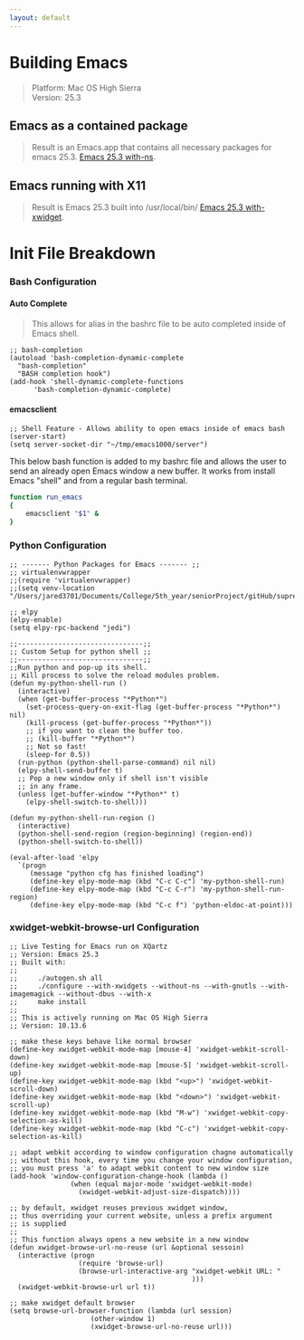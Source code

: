 ```yaml
---
layout: default
---
```


# Building Emacs
> Platform: Mac OS High Sierra  
> Version: 25.3  
 
## Emacs as a contained package
> Result is an Emacs.app that contains all necessary packages for emacs 25.3.
[Emacs 25.3 with-ns](./tutorials/emacs-25-with-ns.html).

## Emacs running with X11
> Result is Emacs 25.3 built into /usr/local/bin/
[Emacs 25.3 with-xwidget](./tutorials/emacs-25-with-xwidget.html).

# Init File Breakdown

### Bash Configuration
#### Auto Complete 

> This allows for alias in the bashrc file to be auto completed inside of Emacs shell.
```elisp
;; bash-completion
(autoload 'bash-completion-dynamic-complete 
  "bash-completion"
  "BASH completion hook")
(add-hook 'shell-dynamic-complete-functions
	  'bash-completion-dynamic-complete)
```

#### emacsclient
>
```elisp
;; Shell Feature - Allows ability to open emacs inside of emacs bash
(server-start)
(setq server-socket-dir "~/tmp/emacs1000/server")
```
This below bash function is added to my bashrc file and allows the user to send an already open Emacs window a new buffer. It works from install Emacs "shell" and from a regular bash terminal.
```bash
function run_emacs
{
    emacsclient "$1" &
}
```

### Python Configuration
>
```elisp
;; ------- Python Packages for Emacs ------- ;;
;; virtualenvwrapper
;;(require 'virtualenvwrapper)
;;(setq venv-location "/Users/jared3701/Documents/College/5th_year/seniorProject/gitHub/supreme_bot")

;; elpy
(elpy-enable)
(setq elpy-rpc-backend "jedi")

;;-------------------------------;;
;; Custom Setup for python shell ;;
;;-------------------------------;;
;;Run python and pop-up its shell.
;; Kill process to solve the reload modules problem.
(defun my-python-shell-run ()
  (interactive)
  (when (get-buffer-process "*Python*")
    (set-process-query-on-exit-flag (get-buffer-process "*Python*") nil)
    (kill-process (get-buffer-process "*Python*"))
    ;; if you want to clean the buffer too.
    ;; (kill-buffer "*Python*")
    ;; Not so fast!
    (sleep-for 0.5))
  (run-python (python-shell-parse-command) nil nil)
  (elpy-shell-send-buffer t)
  ;; Pop a new window only if shell isn't visible
  ;; in any frame.
  (unless (get-buffer-window "*Python*" t)
    (elpy-shell-switch-to-shell)))

(defun my-python-shell-run-region ()
  (interactive)
  (python-shell-send-region (region-beginning) (region-end))
  (python-shell-switch-to-shell))

(eval-after-load 'elpy
  `(progn
     (message "python cfg has finished loading")
     (define-key elpy-mode-map (kbd "C-c C-c") 'my-python-shell-run)
     (define-key elpy-mode-map (kbd "C-c C-r") 'my-python-shell-run-region)
     (define-key elpy-mode-map (kbd "C-c f") 'python-eldoc-at-point)))
```

### xwidget-webkit-browse-url Configuration
>
```elisp
;; Live Testing for Emacs run on XQartz
;; Version: Emacs 25.3
;; Built with:
;;
;;     ./autogen.sh all
;;     ./configure --with-xwidgets --without-ns --with-gnutls --with-imagemagick --without-dbus --with-x
;;     make install
;;
;; This is actively running on Mac OS High Sierra
;; Version: 10.13.6

;; make these keys behave like normal browser
(define-key xwidget-webkit-mode-map [mouse-4] 'xwidget-webkit-scroll-down)
(define-key xwidget-webkit-mode-map [mouse-5] 'xwidget-webkit-scroll-up)
(define-key xwidget-webkit-mode-map (kbd "<up>") 'xwidget-webkit-scroll-down)
(define-key xwidget-webkit-mode-map (kbd "<down>") 'xwidget-webkit-scroll-up)
(define-key xwidget-webkit-mode-map (kbd "M-w") 'xwidget-webkit-copy-selection-as-kill)
(define-key xwidget-webkit-mode-map (kbd "C-c") 'xwidget-webkit-copy-selection-as-kill)

;; adapt webkit according to window configuration chagne automatically
;; without this hook, every time you change your window configuration,
;; you must press 'a' to adapt webkit content to new window size
(add-hook 'window-configuration-change-hook (lambda ()
               (when (equal major-mode 'xwidget-webkit-mode)
                 (xwidget-webkit-adjust-size-dispatch))))

;; by default, xwidget reuses previous xwidget window,
;; thus overriding your current website, unless a prefix argument
;; is supplied
;;
;; This function always opens a new website in a new window
(defun xwidget-browse-url-no-reuse (url &optional sessoin)
  (interactive (progn
                 (require 'browse-url)
                 (browse-url-interactive-arg "xwidget-webkit URL: "
                                             )))
  (xwidget-webkit-browse-url url t))

;; make xwidget default browser
(setq browse-url-browser-function (lambda (url session)
                    (other-window 1)
                    (xwidget-browse-url-no-reuse url)))
```
